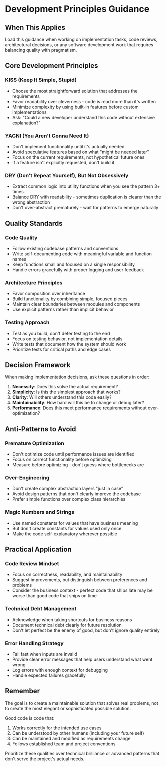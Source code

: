 # Development Principles Guidance

## When This Applies
Load this guidance when working on implementation tasks, code reviews, architectural decisions, or any software development work that requires balancing quality with pragmatism.

## Core Development Principles

### KISS (Keep It Simple, Stupid)
- Choose the most straightforward solution that addresses the requirements
- Favor readability over cleverness - code is read more than it's written
- Minimize complexity by using built-in features before custom implementations
- Ask: "Could a new developer understand this code without extensive explanation?"

### YAGNI (You Aren't Gonna Need It)
- Don't implement functionality until it's actually needed
- Avoid speculative features based on what "might be needed later"
- Focus on the current requirements, not hypothetical future ones
- If a feature isn't explicitly requested, don't build it

### DRY (Don't Repeat Yourself), But Not Obsessively
- Extract common logic into utility functions when you see the pattern 3+ times
- Balance DRY with readability - sometimes duplication is clearer than the wrong abstraction
- Don't over-abstract prematurely - wait for patterns to emerge naturally

## Quality Standards

### Code Quality
- Follow existing codebase patterns and conventions
- Write self-documenting code with meaningful variable and function names
- Keep functions small and focused on a single responsibility
- Handle errors gracefully with proper logging and user feedback

### Architecture Principles
- Favor composition over inheritance
- Build functionality by combining simple, focused pieces
- Maintain clear boundaries between modules and components
- Use explicit patterns rather than implicit behavior

### Testing Approach
- Test as you build, don't defer testing to the end
- Focus on testing behavior, not implementation details
- Write tests that document how the system should work
- Prioritize tests for critical paths and edge cases

## Decision Framework

When making implementation decisions, ask these questions in order:

1. **Necessity**: Does this solve the actual requirement?
2. **Simplicity**: Is this the simplest approach that works?
3. **Clarity**: Will others understand this code easily?
4. **Maintainability**: How hard will this be to change or debug later?
5. **Performance**: Does this meet performance requirements without over-optimization?

## Anti-Patterns to Avoid

### Premature Optimization
- Don't optimize code until performance issues are identified
- Focus on correct functionality before optimizing
- Measure before optimizing - don't guess where bottlenecks are

### Over-Engineering
- Don't create complex abstraction layers "just in case"
- Avoid design patterns that don't clearly improve the codebase
- Prefer simple functions over complex class hierarchies

### Magic Numbers and Strings
- Use named constants for values that have business meaning
- But don't create constants for values used only once
- Make the code self-explanatory wherever possible

## Practical Application

### Code Review Mindset
- Focus on correctness, readability, and maintainability
- Suggest improvements, but distinguish between preferences and problems
- Consider the business context - perfect code that ships late may be worse than good code that ships on time

### Technical Debt Management
- Acknowledge when taking shortcuts for business reasons
- Document technical debt clearly for future resolution
- Don't let perfect be the enemy of good, but don't ignore quality entirely

### Error Handling Strategy
- Fail fast when inputs are invalid
- Provide clear error messages that help users understand what went wrong
- Log errors with enough context for debugging
- Handle expected failures gracefully

## Remember

The goal is to create a maintainable solution that solves real problems, not to create the most elegant or sophisticated possible solution.

Good code is code that:
1. Works correctly for the intended use cases
2. Can be understood by other humans (including your future self)
3. Can be maintained and modified as requirements change
4. Follows established team and project conventions

Prioritize these qualities over technical brilliance or advanced patterns that don't serve the project's actual needs.
